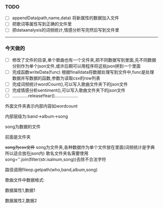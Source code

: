 ### TODO

- [ ] appendData(path,name,data) 将新属性的数据加入文件
- [ ] 把歌词等属性写到正确的文件里
- [ ] 把dataanalysis的词频统计,情感分析写完然后写到文件里
----
### 今天做的
- [ ] 修改了文件的目录,单个歌曲也有一个文件夹,把不同数据写到里面,先不同数据分别作为单个json文件,或许后期可以用程序将这些json拼到一个里面
- [ ] 完成函数writeData(func) 根据finalldata将数据处理写到文件中,func是处理数据并写数据的函数,参数为读取csv的row列表
- [ ] 完成词频统计wordCount(),可以写入歌曲文件夹下的json文件
- [ ] 完成情感分析sentiment(),可以写入歌曲文件夹下的json文件
- [ ] .............releaseYear()...................

外面文件夹表示内部内容如wordcount

内部层级为:band->album->song

song为数据的文件

前面是文件夹

~~song为csv文件~~
song为文件夹,各种数据作为单个文件放在里面(词频统计是字典所以适合放在json内)
歌名文件夹名需要使用song=''.join(filter(str.isalnum,song))去除不合法字符

路径调用fileop.getpath(who,band,album,song)

歌曲文件中数据格式:

数据属性1,数据1

数据属性2,数据2